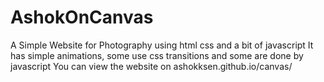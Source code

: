 # AshokOnCanvas
A Simple Website for Photography using html css and a bit of javascript
It has simple animations, some use css transitions and some are done by javascript
You can view the website on ashokksen.github.io/canvas/
